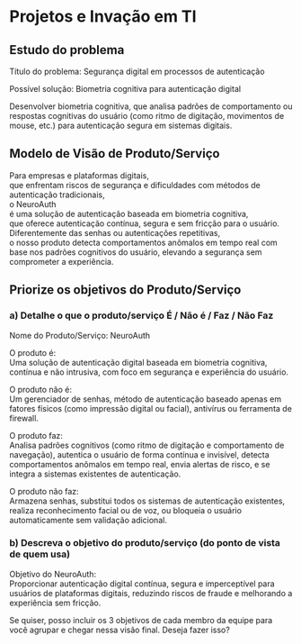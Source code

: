 # Projetos e Invação em TI

## Estudo do problema
Título do problema:
Segurança digital em processos de autenticação

Possível solução: Biometria cognitiva para autenticação digital

Desenvolver biometria cognitiva, que analisa padrões de comportamento ou respostas cognitivas do usuário (como ritmo de digitação, movimentos de mouse, etc.) para autenticação segura em sistemas digitais.

## Modelo de Visão de Produto/Serviço

Para empresas e plataformas digitais,<br/>
que enfrentam riscos de segurança e dificuldades com métodos de autenticação tradicionais,<br/>
o NeuroAuth<br/>
é uma solução de autenticação baseada em biometria cognitiva,<br/>
que oferece autenticação contínua, segura e sem fricção para o usuário.<br/>
Diferentemente das senhas ou autenticações repetitivas,<br/>
o nosso produto detecta comportamentos anômalos em tempo real com base nos padrões cognitivos do usuário, elevando a segurança sem comprometer a experiência.<br/>


## Priorize os objetivos do Produto/Serviço
### a) Detalhe o que o produto/serviço É / Não é / Faz / Não Faz <br/>
Nome do Produto/Serviço: NeuroAuth<br/>

O produto é:<br/>
Uma solução de autenticação digital baseada em biometria cognitiva, contínua e não intrusiva, com foco em segurança e experiência do usuário.<br/>

O produto não é:<br/>
Um gerenciador de senhas, método de autenticação baseado apenas em fatores físicos (como impressão digital ou facial), antivírus ou ferramenta de firewall.<br/>

O produto faz:<br/>
Analisa padrões cognitivos (como ritmo de digitação e comportamento de navegação), autentica o usuário de forma contínua e invisível, detecta comportamentos anômalos em tempo real, envia alertas de risco, e se integra a sistemas existentes de autenticação.<br/>

O produto não faz:<br/>
Armazena senhas, substitui todos os sistemas de autenticação existentes, realiza reconhecimento facial ou de voz, ou bloqueia o usuário automaticamente sem validação adicional.<br/>

### b) Descreva o objetivo do produto/serviço (do ponto de vista de quem usa)<br/>
Objetivo do NeuroAuth:<br/>
Proporcionar autenticação digital contínua, segura e imperceptível para usuários de plataformas digitais, reduzindo riscos de fraude e melhorando a experiência sem fricção.<br/>

Se quiser, posso incluir os 3 objetivos de cada membro da equipe para você agrupar e chegar nessa visão final. Deseja fazer isso?<br/>
